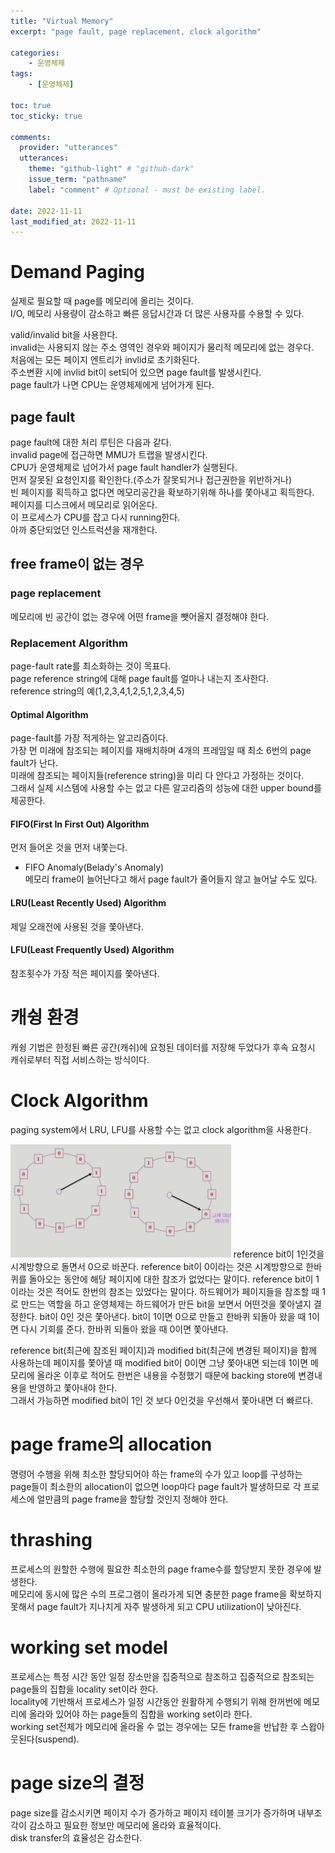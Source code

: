 ```yaml
---
title: "Virtual Memory"
excerpt: "page fault, page replacement, clock algorithm"

categories:
    - 운영체제
tags:
    - [운영체제]

toc: true
toc_sticky: true

comments:
  provider: "utterances"
  utterances:
    theme: "github-light" # "github-dark"
    issue_term: "pathname"
    label: "comment" # Optional - must be existing label.

date: 2022-11-11
last_modified_at: 2022-11-11
---
```

# Demand Paging
실제로 필요할 때 page를 메모리에 올리는 것이다.  
I/O, 메모리 사용량이 감소하고 빠른 응답시간과 더 많은 사용자를 수용할 수 있다.  

valid/invalid bit을 사용한다.  
invalid는 사용되지 않는 주소 영역인 경우와 페이지가 물리적 메모리에 없는 경우다.  
처음에는 모든 페이지 엔트리가 invlid로 초기화된다.  
주소변환 시에 invlid bit이 set되어 있으면 page fault를 발생시킨다.  
page fault가 나면 CPU는 운영체제에게 넘어가게 된다.  

## page fault
page fault에 대한 처리 루틴은 다음과 같다.  
invalid page에 접근하면 MMU가 트랩을 발생시킨다.  
CPU가 운영체제로 넘어가서 page fault handler가 실행된다.  
먼저 잘못된 요청인지를 확인한다.(주소가 잘못되거나 접근권한을 위반하거나)  
빈 페이지를 획득하고 없다면 메모리공간을 확보하기위해 하나를 쫓아내고 획득한다.  
페이지를 디스크에서 메모리로 읽어온다.  
이 프로세스가 CPU를 잡고 다시 running한다.  
아까 중단되었던 인스트럭션을 재개한다.  

## free frame이 없는 경우
### page replacement
메모리에 빈 공간이 없는 경우에 어떤 frame을 뺏어올지 결정해야 한다.  

### Replacement Algorithm
page-fault rate를 최소화하는 것이 목표다.  
page reference string에 대해 page fault를 얼마나 내는지 조사한다.  
reference string의 예(1,2,3,4,1,2,5,1,2,3,4,5)  

#### Optimal Algorithm
page-fault를 가장 적게하는 알고리즘이다.  
가장 먼 미래에 참조되는 페이지를 재배치하며 4개의 프레임일 때 최소 6번의 page fault가 난다.  
미래에 참조되는 페이지들(reference string)을 미리 다 안다고 가정하는 것이다.  
그래서 실제 시스템에 사용할 수는 없고 다른 알고리즘의 성능에 대한 upper bound를 제공한다.  

#### FIFO(First In First Out) Algorithm
먼저 들어온 것을 먼저 내쫓는다.  

- FIFO Anomaly(Belady's Anomaly)  
메모리 frame이 늘어난다고 해서 page fault가 줄어들지 않고 늘어날 수도 있다.  

#### LRU(Least Recently Used) Algorithm
제일 오래전에 사용된 것을 쫓아낸다.  

#### LFU(Least Frequently Used) Algorithm
참조횟수가 가장 적은 페이지를 쫓아낸다.  

# 캐슁 환경
캐슁 기법은 한정된 빠른 공간(캐쉬)에 요청된 데이터를 저장해 두었다가 후속 요청시 캐쉬로부터 직접 서비스하는 방식이다.  

# Clock Algorithm
paging system에서 LRU, LFU를 사용할 수는 없고 clock algorithm을 사용한다.  

<img src="/assets/images/clock.png" width="70%">  
reference bit이 1인것을 시계방향으로 돌면서 0으로 바꾼다.  
reference bit이 0이라는 것은 시계방향으로 한바퀴를 돌아오는 동안에 해당 페이지에 대한 참조가 없었다는 말이다.  
reference bit이 1이라는 것은 적어도 한번의 참조는 있었다는 말이다.  
하드웨어가 페이지들을 참조할 때 1로 만드는 역할을 하고 운영체제는 하드웨어가 만든 bit을 보면서 어떤것을 쫓아낼지 결정한다.  
bit이 0인 것은 쫓아낸다.  
bit이 1이면 0으로 만들고 한바퀴 되돌아 왔을 때 1이면 다시 기회를 준다.  
한바퀴 되돌아 왔을 때 0이면 쫓아낸다.  

reference bit(최근에 참조된 페이지)과 modified bit(최근에 변경된 페이지)을 함께 사용하는데 페이지를 쫓아낼 때 modified bit이 0이면 그냥 쫓아내면 되는데 1이면 메모리에 올라온 이후로 적어도 한번은 내용을 수정했기 때문에 backing store에 변경내용을 반영하고 쫓아내야 한다.  
그래서 가능하면 modified bit이 1인 것 보다 0인것을 우선해서 쫓아내면 더 빠르다.  

# page frame의 allocation
명령어 수행을 위해 최소한 할당되어야 하는 frame의 수가 있고 loop를 구성하는 page들이 최소한의 allocation이 없으면 loop마다 page fault가 발생하므로 각 프로세스에 얼만큼의 page frame을 할당할 것인지 정해야 한다.  

# thrashing
프로세스의 원할한 수행에 필요한 최소한의 page frame수를 할당받지 못한 경우에 발생한다.  
메모리에 동시에 많은 수의 프로그램이 올라가게 되면 충분한 page frame을 확보하지 못해서 page fault가 지나치게 자주 발생하게 되고 CPU utilization이 낮아진다.  

# working set model
프로세스는 특정 시간 동안 일정 장소만을 집중적으로 참조하고 집중적으로 참조되는 page들의 집합을 locality set이라 한다.  
locality에 기반해서 프로세스가 일정 시간동안 원활하게 수행되기 위해 한꺼번에 메모리에 올라와 있어야 하는 page들의 집합을 working set이라 한다.  
working set전체가 메모리에 올라올 수 없는 경우에는 모든 frame을 반납한 후 스왑아웃된다(suspend).  

# page size의 결정
page size를 감소시키면 페이지 수가 증가하고 페이지 테이블 크기가 증가하며 내부조각이 감소하고 필요한 정보만 메모리에 올라와 효율적이다.  
disk transfer의 효율성은 감소한다.  



